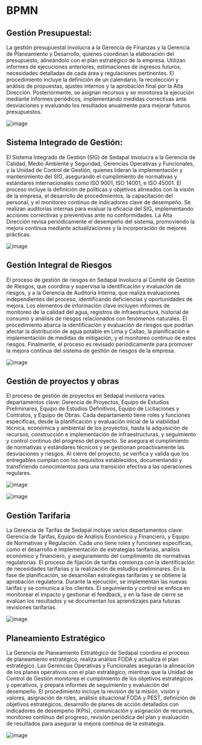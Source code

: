 # BPMN
## Gestión Presupuestal:

La gestión presupuestal involucra a la Gerencia de Finanzas y la Gerencia de Planeamiento y Desarrollo, quienes coordinan la elaboración del presupuesto, alineándolo con el plan estratégico de la empresa. Utilizan informes de ejecuciones anteriores, estimaciones de ingresos futuros, necesidades detalladas de cada área y regulaciones pertinentes. El procedimiento incluye la definición de un calendario, la recolección y análisis de propuestas, ajustes internos y la aprobación final por la Alta Dirección. Posteriormente, se asignan recursos y se monitorea la ejecución mediante informes periódicos, implementando medidas correctivas ante desviaciones y evaluando los resultados anualmente para mejorar futuros presupuestos.

![image](https://github.com/user-attachments/assets/dffac21c-0c2e-4578-954e-5f1035a5059a)


## Sistema Integrado de Gestión:

El Sistema Integrado de Gestión (SIG) de Sedapal involucra a la Gerencia de Calidad, Medio Ambiente y Seguridad, Gerencias Operativas y Funcionales, y la Unidad de Control de Gestión, quienes lideran la implementación y mantenimiento del SIG, asegurando el cumplimiento de normativas y estándares internacionales como ISO 9001, ISO 14001, e ISO 45001. El proceso incluye la definición de políticas y objetivos alineados con la visión de la empresa, el desarrollo de procedimientos, la capacitación del personal, y el monitoreo continuo de indicadores clave de desempeño. Se realizan auditorías internas para evaluar la eficacia del SIG, implementando acciones correctivas y preventivas ante no conformidades. La Alta Dirección revisa periódicamente el desempeño del sistema, promoviendo la mejora continua mediante actualizaciones y la incorporación de mejores prácticas.

![image](https://github.com/user-attachments/assets/75cf86f6-6f84-49bb-a6c2-a28cd7e3cc79)

## Gestión Integral de Riesgos
El proceso de gestión de riesgos en Sedapal involucra al Comité de Gestión de Riesgos, que coordina y supervisa la identificación y evaluación de riesgos, y a la Gerencia de Auditoría Interna, que realiza evaluaciones independientes del proceso, identificando deficiencias y oportunidades de mejora. Los elementos de información clave incluyen informes de monitoreo de la calidad del agua, registros de infraestructura, historial de consumo y análisis de riesgos relacionados con fenómenos naturales. El procedimiento abarca la identificación y evaluación de riesgos que podrían afectar la distribución de agua potable en Lima y Callao, la planificación e implementación de medidas de mitigación, y el monitoreo continuo de estos riesgos. Finalmente, el proceso es revisado periódicamente para promover la mejora continua del sistema de gestión de riesgos de la empresa.

![image](https://github.com/user-attachments/assets/ecad3f80-e222-4d37-bb7c-57862b88d7bb)

## Gestión de proyectos y obras

El proceso de gestión de proyectos en Sedapal involucra varios departamentos clave: Gerencia de Proyectos, Equipo de Estudios Preliminares, Equipo de Estudios Definitivos, Equipo de Licitaciones y Contratos, y Equipo de Obras. Cada departamento tiene roles y funciones específicas, desde la planificación y evaluación inicial de la viabilidad técnica, económica y ambiental de los proyectos, hasta la adquisición de recursos, construcción e implementación de infraestructuras, y seguimiento y control continuo del progreso del proyecto. Se asegura el cumplimiento de normativas y estándares técnicos y se gestionan proactivamente las desviaciones y riesgos. Al cierre del proyecto, se verifica y valida que los entregables cumplan con los requisitos establecidos, documentando y transfiriendo conocimientos para una transición efectiva a las operaciones regulares.

![image](https://github.com/user-attachments/assets/f6341c1d-247b-4b4a-b06f-765a89b886b8)

![image](https://github.com/user-attachments/assets/9cbdff2b-90ca-4038-bd58-1ab43a25a696)

## Gestión Tarifaria

La Gerencia de Tarifas de Sedapal incluye varios departamentos clave: Gerencia de Tarifas, Equipo de Análisis Económico y Financiero, y Equipo de Normativas y Regulación. Cada uno tiene roles y funciones específicas, como el desarrollo e implementación de estrategias tarifarias, análisis económico y financiero, y aseguramiento del cumplimiento de normativas regulatorias. El proceso de fijación de tarifas comienza con la identificación de necesidades tarifarias y la realización de estudios preliminares. En la fase de planificación, se desarrollan estrategias tarifarias y se obtiene la aprobación regulatoria. Durante la ejecución, se implementan las nuevas tarifas y se comunica a los clientes. El seguimiento y control se enfoca en monitorear el impacto y gestionar el feedback, y en la fase de cierre se evalúan los resultados y se documentan los aprendizajes para futuras revisiones tarifarias.

![image](https://github.com/user-attachments/assets/67938946-ac37-4048-8a4b-d79e7a2cf064)

## Planeamiento Estratégico

La Gerencia de Planeamiento Estratégico de Sedapal coordina el proceso de planeamiento estratégico, realiza análisis FODA y actualiza el plan estratégico. Las Gerencias Operativas y Funcionales aseguran la alineación de los planes operativos con el plan estratégico, mientras que la Unidad de Control de Gestión monitorea el cumplimiento de los objetivos estratégicos y operativos, y prepara informes de seguimiento y evaluación del desempeño. El procedimiento incluye la revisión de la misión, visión y valores, asignación de roles, análisis situacional FODA y PEST, definición de objetivos estratégicos, desarrollo de planes de acción detallados con indicadores de desempeño (KPIs), comunicación y asignación de recursos, monitoreo continuo del progreso, revisión periódica del plan y evaluación de resultados para asegurar la mejora continua de la estrategia.

![image](https://github.com/user-attachments/assets/3cfc11a3-5ce0-458c-ae5b-862e776d94c2)

